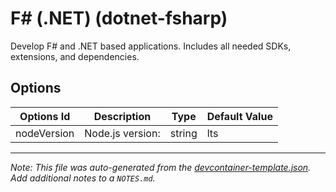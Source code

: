 
# F# (.NET) (dotnet-fsharp)

Develop F# and .NET based applications. Includes all needed SDKs, extensions, and dependencies.

## Options

| Options Id | Description | Type | Default Value |
|-----|-----|-----|-----|
| nodeVersion | Node.js version: | string | lts |



---

_Note: This file was auto-generated from the [devcontainer-template.json](https://github.com/devcontainers/templates/blob/main/src/dotnet-fsharp/devcontainer-template.json).  Add additional notes to a `NOTES.md`._
